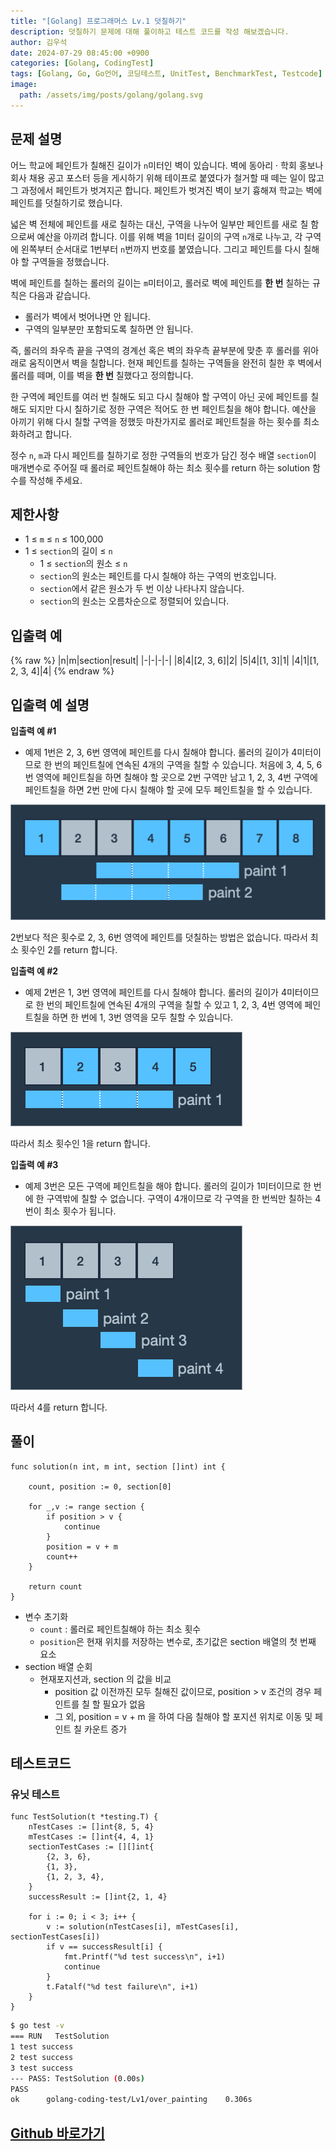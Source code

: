 ```yaml
---
title: "[Golang] 프로그래머스 Lv.1 덧칠하기"
description: 덧칠하기 문제에 대해 풀이하고 테스트 코드를 작성 해보겠습니다.
author: 김우석
date: 2024-07-29 08:45:00 +0900
categories: [Golang, CodingTest]
tags: [Golang, Go, Go언어, 코딩테스트, UnitTest, BenchmarkTest, Testcode]
image:
  path: /assets/img/posts/golang/golang.svg
---
```


## 문제 설명
어느 학교에 페인트가 칠해진 길이가 `n`미터인 벽이 있습니다. 벽에 동아리 · 학회 홍보나 회사 채용 공고 포스터 등을 게시하기 위해 테이프로 붙였다가 철거할 때 떼는 일이 많고 그 과정에서 페인트가 벗겨지곤 합니다. 페인트가 벗겨진 벽이 보기 흉해져 학교는 벽에 페인트를 덧칠하기로 했습니다.

넓은 벽 전체에 페인트를 새로 칠하는 대신, 구역을 나누어 일부만 페인트를 새로 칠 함으로써 예산을 아끼려 합니다. 이를 위해 벽을 1미터 길이의 구역 `n`개로 나누고, 각 구역에 왼쪽부터 순서대로 1번부터 `n`번까지 번호를 붙였습니다. 그리고 페인트를 다시 칠해야 할 구역들을 정했습니다.

벽에 페인트를 칠하는 롤러의 길이는 `m`미터이고, 롤러로 벽에 페인트를 **한 번** 칠하는 규칙은 다음과 같습니다.

- 롤러가 벽에서 벗어나면 안 됩니다.
- 구역의 일부분만 포함되도록 칠하면 안 됩니다.

즉, 롤러의 좌우측 끝을 구역의 경계선 혹은 벽의 좌우측 끝부분에 맞춘 후 롤러를 위아래로 움직이면서 벽을 칠합니다. 현재 페인트를 칠하는 구역들을 완전히 칠한 후 벽에서 롤러를 떼며, 이를 벽을 **한 번** 칠했다고 정의합니다.

한 구역에 페인트를 여러 번 칠해도 되고 다시 칠해야 할 구역이 아닌 곳에 페인트를 칠해도 되지만 다시 칠하기로 정한 구역은 적어도 한 번 페인트칠을 해야 합니다. 예산을 아끼기 위해 다시 칠할 구역을 정했듯 마찬가지로 롤러로 페인트칠을 하는 횟수를 최소화하려고 합니다.

정수 `n`, `m`과 다시 페인트를 칠하기로 정한 구역들의 번호가 담긴 정수 배열 `section`이 매개변수로 주어질 때 롤러로 페인트칠해야 하는 최소 횟수를 return 하는 solution 함수를 작성해 주세요.

## 제한사항
- 1 ≤ `m` ≤ `n` ≤ 100,000
- 1 ≤ `section`의 길이 ≤ `n`
	- 1 ≤ `section`의 원소 ≤ `n`
	- `section`의 원소는 페인트를 다시 칠해야 하는 구역의 번호입니다.
	- `section`에서 같은 원소가 두 번 이상 나타나지 않습니다.
	- `section`의 원소는 오름차순으로 정렬되어 있습니다.

## 입출력 예
{% raw %}
|n|m|section|result|
|-|-|-|-|
|8|4|[2, 3, 6]|2|
|5|4|[1, 3]|1|
|4|1|[1, 2, 3, 4]|4|
{% endraw %}

## 입출력 예 설명
**입출력 예 #1**

- 예제 1번은 2, 3, 6번 영역에 페인트를 다시 칠해야 합니다. 롤러의 길이가 4미터이므로 한 번의 페인트칠에 연속된 4개의 구역을 칠할 수 있습니다. 처음에 3, 4, 5, 6번 영역에 페인트칠을 하면 칠해야 할 곳으로 2번 구역만 남고 1, 2, 3, 4번 구역에 페인트칠을 하면 2번 만에 다시 칠해야 할 곳에 모두 페인트칠을 할 수 있습니다.

![image](../../../../../assets/img/posts/golang/codingtest/golang-codingtest-overpainting/image1.png)

2번보다 적은 횟수로 2, 3, 6번 영역에 페인트를 덧칠하는 방법은 없습니다. 따라서 최소 횟수인 2를 return 합니다.


**입출력 예 #2**

- 예제 2번은 1, 3번 영역에 페인트를 다시 칠해야 합니다. 롤러의 길이가 4미터이므로 한 번의 페인트칠에 연속된 4개의 구역을 칠할 수 있고 1, 2, 3, 4번 영역에 페인트칠을 하면 한 번에 1, 3번 영역을 모두 칠할 수 있습니다.

![image](../../../../../assets/img/posts/golang/codingtest/golang-codingtest-overpainting/image2.png)

따라서 최소 횟수인 1을 return 합니다.


**입출력 예 #3**

- 예제 3번은 모든 구역에 페인트칠을 해야 합니다. 롤러의 길이가 1미터이므로 한 번에 한 구역밖에 칠할 수 없습니다. 구역이 4개이므로 각 구역을 한 번씩만 칠하는 4번이 최소 횟수가 됩니다.

![image](../../../../../assets/img/posts/golang/codingtest/golang-codingtest-overpainting/image3.png)

따라서 4를 return 합니다.

## 풀이 
```golang
func solution(n int, m int, section []int) int {

	count, position := 0, section[0]

	for _,v := range section {
		if position > v {
			continue
		}
		position = v + m
		count++
	}

	return count
}
```
- 변수 초기화
	- `count` : 롤러로 페인트칠해야 하는 최소 횟수
	- `position`은 현재 위치를 저장하는 변수로, 초기값은 section 배열의 첫 번째 요소
- section 배열 순회
	- 현재포지션과, section 의 값을 비교
		- position 값 이전까진 모두 칠해진 값이므로, position > v 조건의 경우 페인트를 칠 할 필요가 없음
		- 그 외, position = v + m 을 하여 다음 칠해야 할 포지션 위치로 이동 및 페인트 칠 카운트 증가

## 테스트코드
### 유닛 테스트
```golang
func TestSolution(t *testing.T) {
	nTestCases := []int{8, 5, 4}
	mTestCases := []int{4, 4, 1}
	sectionTestCases := [][]int{
		{2, 3, 6},
		{1, 3},
		{1, 2, 3, 4},
	}
	successResult := []int{2, 1, 4}

	for i := 0; i < 3; i++ {
		v := solution(nTestCases[i], mTestCases[i], sectionTestCases[i])
		if v == successResult[i] {
			fmt.Printf("%d test success\n", i+1)
			continue
		}
		t.Fatalf("%d test failure\n", i+1)
	}
}
```

```bash
$ go test -v
=== RUN   TestSolution
1 test success
2 test success
3 test success
--- PASS: TestSolution (0.00s)
PASS
ok      golang-coding-test/Lv1/over_painting    0.306s
```

## [Github 바로가기](https://github.com/kr-goos/golang-coding-test/tree/master/programmers/Lv1/over_painting)